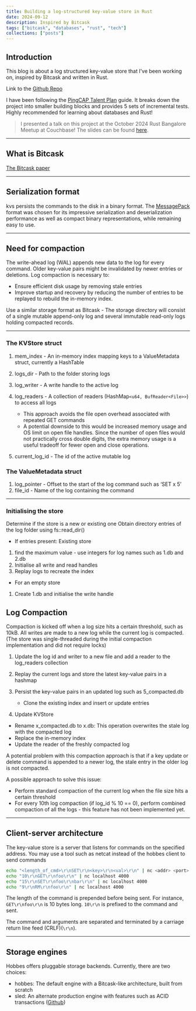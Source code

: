 ```yaml
---
title: Building a log-structured key-value store in Rust
date: 2024-09-12
description: Inspired by Bitcask
tags: ["bitcask", "databases", "rust", "tech"]
collections: ["posts"]
---
```


## Introduction

This blog is about a log structured key-value store that I’ve been working on, inspired by Bitcask and written in Rust.

Link to the [Github Repo](https://github.com/anirudhsudhir/hobbes)

I have been following the [PingCAP Talent Plan](https://github.com/pingcap/talent-plan/blob/master/courses/rust/README.md) guide. It breaks down the project into smaller building blocks and provides 5 sets of incremental tests. Highly recommended for learning about databases and Rust!

> I presented a talk on this project at the October 2024 Rust Bangalore Meetup at Couchbase! The slides can be found [here](/assets/bitcask_rust_meetup_slides.pdf).

---

## What is Bitcask

[The Bitcask paper](https://riak.com/assets/slides/bitcask-intro.pdf)

<!-- > To be added -->

---

<!-- # Initial Implementation

> WIP -->

## Serialization format

kvs persists the commands to the disk in a binary format. The [MessagePack](https://msgpack.org/) format was chosen for its impressive serialization and deserialization performance as well as compact binary representations, while remaining easy to use.

---

## Need for compaction

The write-ahead log (WAL) appends new data to the log for every command. Older key-value pairs might be invalidated by newer entries or deletions. Log compaction is necessary to:

- Ensure efficient disk usage by removing stale entries
- Improve startup and recovery by reducing the number of entries to be replayed to rebuild the in-memory index.

Use a similar storage format as Bitcask - The storage directory will consist of a single mutable append-only log and several immutable read-only logs holding compacted records.

---

### The KVStore struct

1. mem_index - An in-memory index mapping keys to a ValueMetadata struct, currently a HashTable
2. logs_dir - Path to the folder storing logs
3. log_writer - A write handle to the active log
4. log_readers - A collection of readers (HashMap`<u64, BufReader<File>>`) to access all logs

   - This approach avoids the file open overhead associated with repeated GET commands
   - A potential downside to this would be increased memory usage and OS limit on open file handles. Since the number of open files would not practically cross double digits, the extra memory usage is a useful tradeoff for fewer open and close operations.

5. current_log_id - The id of the active mutable log

### The ValueMetadata struct

1. log_pointer - Offset to the start of the log command such as ‘SET x 5’
2. file_id - Name of the log containing the command

---

### Initialising the store

Determine if the store is a new or existing one
Obtain directory entries of the log folder using fs::read_dir()

- If entries present: Existing store

1. find the maximum value - use integers for log names such as 1.db and 2.db
2. Initialise all write and read handles
3. Replay logs to recreate the index

- For an empty store

1. Create 1.db and initialise the write handle

## Log Compaction

Compaction is kicked off when a log size hits a certain threshold, such as 10kB. All writes are made to a new log while the current log is compacted.
(The store was single-threaded during the initial compaction implementation and did not require locks)

1. Update the log id and writer to a new file and add a reader to the log_readers collection
2. Replay the current logs and store the latest key-value pairs in a hashmap
3. Persist the key-value pairs in an updated log such as 5_compacted.db

   - Clone the existing index and insert or update entries

4. Update KVStore

- Rename x_compacted.db to x.db: This operation overwrites the stale log with the compacted log
- Replace the in-memory index
- Update the reader of the freshly compacted log

A potential problem with this compaction approach is that if a key update or delete command is appended to a newer log, the stale entry in the older log is not compacted.

A possible approach to solve this issue:

- Perform standard compaction of the current log when the file size hits a certain threshold
- For every 10th log compaction (if log_id % 10 == 0), perform combined compaction of all the logs - this feature has not been implemented yet.

---

## Client-server architecture

The key-value store is a server that listens for commands on the specified address. You may use a tool such as netcat instead of the hobbes client to send commands

```sh
echo "<length_of_cmd>\r\nSET\r\n<key>\r\n<val>\r\n" | nc <addr> <port>
echo "10\r\nGET\r\nfoo\r\n" | nc localhost 4000
echo "15\r\nSET\r\nfoo\r\nbar\r\n" | nc localhost 4000
echo "9\r\nRM\r\nfoo\r\n" | nc localhost 4000
```

The length of the command is prepended before being sent. For instance, `GET\r\nfoo\r\n` is 10 bytes long. `10\r\n` is prefixed to the command and sent.

The command and arguments are separated and terminated by a carriage return line feed (CRLF)(`\r\n`).

---

## Storage engines

Hobbes offers pluggable storage backends. Currently, there are two choices:

- hobbes: The default engine with a Bitcask-like architecture, built from scratch
- sled: An alternate production engine with features such as ACID transactions ([Github](https://github.com/spacejam/sled))
